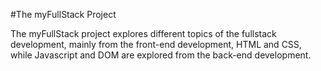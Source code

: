 #The myFullStack Project

The myFullStack project explores different topics of the fullstack development, 
mainly from the front-end development, HTML and CSS, while Javascript and DOM are explored from 
the back-end development.

